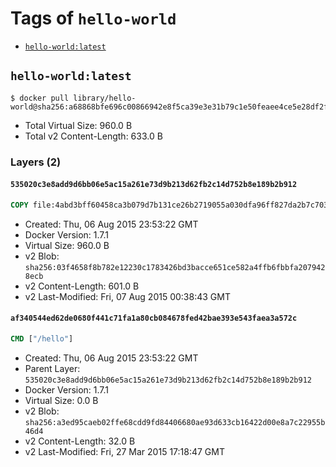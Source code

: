 <!-- THIS FILE IS GENERATED VIA '.template-helpers/generate-tag-details.pl' -->

# Tags of `hello-world`

-	[`hello-world:latest`](#hello-worldlatest)

## `hello-world:latest`

```console
$ docker pull library/hello-world@sha256:a68868bfe696c00866942e8f5ca39e3e31b79c1e50feaee4ce5e28df2f051d5c
```

-	Total Virtual Size: 960.0 B
-	Total v2 Content-Length: 633.0 B

### Layers (2)

#### `535020c3e8add9d6bb06e5ac15a261e73d9b213d62fb2c14d752b8e189b2b912`

```dockerfile
COPY file:4abd3bff60458ca3b079d7b131ce26b2719055a030dfa96ff827da2b7c7038a7 in /
```

-	Created: Thu, 06 Aug 2015 23:53:22 GMT
-	Docker Version: 1.7.1
-	Virtual Size: 960.0 B
-	v2 Blob: `sha256:03f4658f8b782e12230c1783426bd3bacce651ce582a4ffb6fbbfa2079428ecb`
-	v2 Content-Length: 601.0 B
-	v2 Last-Modified: Fri, 07 Aug 2015 00:38:43 GMT

#### `af340544ed62de0680f441c71fa1a80cb084678fed42bae393e543faea3a572c`

```dockerfile
CMD ["/hello"]
```

-	Created: Thu, 06 Aug 2015 23:53:22 GMT
-	Parent Layer: `535020c3e8add9d6bb06e5ac15a261e73d9b213d62fb2c14d752b8e189b2b912`
-	Docker Version: 1.7.1
-	Virtual Size: 0.0 B
-	v2 Blob: `sha256:a3ed95caeb02ffe68cdd9fd84406680ae93d633cb16422d00e8a7c22955b46d4`
-	v2 Content-Length: 32.0 B
-	v2 Last-Modified: Fri, 27 Mar 2015 17:18:47 GMT

